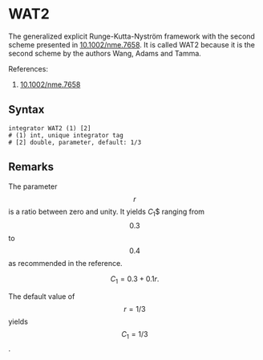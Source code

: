 # WAT2

The generalized explicit Runge-Kutta-Nyström framework with the second scheme presented in [10.1002/nme.7658](https://doi.org/10.1002/nme.7658).
It is called WAT2 because it is the second scheme by the authors Wang, Adams and Tamma.

References:

1. [10.1002/nme.7658](https://doi.org/10.1002/nme.7658)

## Syntax

```text
integrator WAT2 (1) [2]
# (1) int, unique integrator tag
# [2] double, parameter, default: 1/3
```

## Remarks

The parameter $$r$$ is a ratio between zero and unity.
It yields $C_1$$ ranging from $$0.3$$ to $$0.4$$ as recommended in the reference.

$$
C_1=0.3+0.1r.
$$

The default value of $$r=1/3$$ yields $$C_1=1/3$$.
